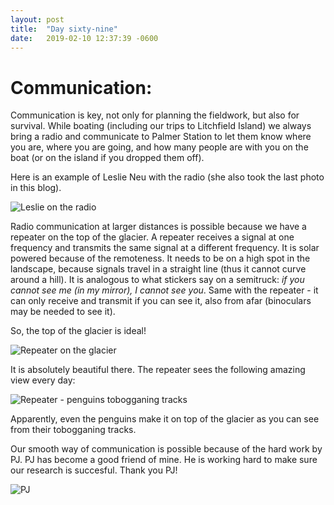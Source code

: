 ```yaml
---
layout: post
title:  "Day sixty-nine"
date:   2019-02-10 12:37:39 -0600
---
```

# Communication:  
Communication is key, not only for planning the fieldwork, but also for survival. While boating (including our trips to Litchfield Island) we always bring a radio and communicate to Palmer Station to let them know where you are, where you are going, and how many people are with you on the boat (or on the island if you dropped them off).

Here is an example of Leslie Neu with the radio (she also took the last photo in this blog).

![Leslie on the radio](/assets/blog_photos/19010/Radio_Leslie.jpg)

Radio communication at larger distances is possible because we have a repeater on the top of the glacier. A repeater receives a signal at one frequency and transmits the same signal at a different frequency. It is solar powered because of the remoteness. It needs to be on a high spot in the landscape, because signals travel in a straight line (thus it cannot curve around a hill). It is analogous to what stickers say on a semitruck: *if you cannot see me (in my mirror), I cannot see you*. Same with the repeater - it can only receive and transmit if you can see it, also from afar (binoculars may be needed to see it).

So, the top of the glacier is ideal! 

![Repeater on the glacier](/assets/blog_photos/19010/Repeater_glacier.jpg)

It is absolutely beautiful there. The repeater sees the following amazing view every day:

![Repeater - penguins tobogganing tracks](/assets/blog_photos/19010/Penguin_toboggan_repeater.jpg)

Apparently, even the penguins make it on top of the glacier as you can see from their tobogganing tracks. 

Our smooth way of communication is possible because of the hard work by PJ. PJ has become a good friend of mine. He is working hard to make sure our research is succesful. Thank you PJ!

![PJ](/assets/blog_photos/190209/PJ_photoFromLeslie.jpg)